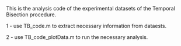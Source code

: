 This is the analysis code of the experimental datasets of the Temporal Bisection procedure.

1 - use TB_code.m to extract necessary information from dataests.

2 - use TB_code_plotData.m to run the necessary analysis.
